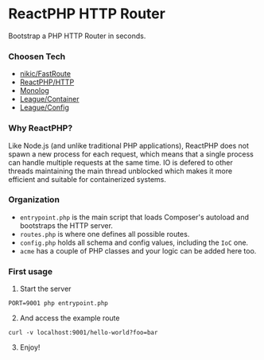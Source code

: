 # ReactPHP HTTP Router

Bootstrap a PHP HTTP Router in seconds.

### Choosen Tech
* [nikic/FastRoute](https://github.com/nikic/FastRoute)
* [ReactPHP/HTTP](https://github.com/reactphp/http)
* [Monolog](https://github.com/Seldaek/monolog)
* [League/Container](https://github.com/thephpleague/container)
* [League/Config](https://github.com/thephpleague/config)

### Why ReactPHP?

Like Node.js (and unlike traditional PHP applications), ReactPHP does not spawn a new
process for each request, which means that a single process can handle multiple requests
at the same time. IO is defered to other threads maintaining the main thread unblocked
which makes it more efficient and suitable for containerized systems.

### Organization

* `entrypoint.php` is the main script that loads Composer's autoload and 
bootstraps the HTTP server.
* `routes.php` is where one defines all possible routes.
* `config.php` holds all schema and config values, including the `IoC` one.
* `acme` has a couple of PHP classes and your logic can be added here too.

### First usage

1. Start the server
```
PORT=9001 php entrypoint.php
```
2. And access the example route
```
curl -v localhost:9001/hello-world?foo=bar
```
3. Enjoy!

